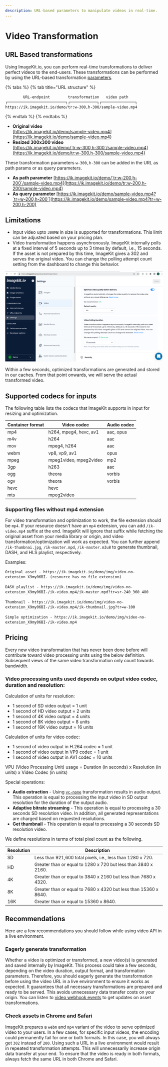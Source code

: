 ```yaml
---
description: URL-based parameters to manipulate videos in real-time.
---
```


# Video Transformation

## URL Based transformations

Using ImageKit.io, you can perform real-time transformations to deliver perfect videos to the end-users. These transformations can be performed by using the URL-based transformation [parameters](../image-transformations/resize-crop-and-other-transformations.md). 

{% tabs %}
{% tab title="URL structure" %}
```markup
        URL-endpoint        transformation   video path                                    
┌──────────────────────────┐┌────────────┐┌───────────────┐
https://ik.imagekit.io/demo/tr:w-300,h-300/sample-video.mp4
```
{% endtab %}
{% endtabs %}

* **Original video**\
  [https://ik.imagekit.io/demo/sample-video.mp4](https://ik.imagekit.io/demo/sample-video.mp4)
* **Resized 300x300 video**\
  [https://ik.imagekit.io/demo/`tr:w-300,h-300`/sample-video.mp4](https://ik.imagekit.io/demo/tr:w-300,h-300/sample-video.mp4)

These transformation parameters `w-300,h-300` can be added in the URL as path params or as query parameters.

* **As path parameter** [https://ik.imagekit.io/demo/`tr:w-200,h-200`/sample-video.mp4](https://ik.imagekit.io/demo/tr:w-200,h-200/sample-video.mp4)
* **As query parameter** [https://ik.imagekit.io/demo/sample-video.mp4?`tr=w-200,h-200`](https://ik.imagekit.io/demo/sample-video.mp4?tr=w-200,h-200)

## Limitations

* Input video upto `300MB` in size is supported for transformations. This limit can be adjusted based on your pricing plan.
* Video transformation happens asynchronously. ImageKit internally polls at a fixed interval of 5 seconds up to 3 times by default, i.e., 15 seconds. If the asset is not prepared by this time, ImageKit gives a 302 and serves the original video. You can change the polling attempt count setting from the dashboard to change this behavior.

![Video polling attemts](../../.gitbook/assets/video-polling-settings.png)

Within a few seconds, optimized transformations are generated and stored in our caches. From that point onwards, we will serve the actual transformed video.

## Supported codecs for inputs

The following table lists the codecs that ImageKit supports in input for resizing and optimization.

| Container format | Video codec            | Audio codec |
| ---------------- | ---------------------- | ----------- |
| mp4              | h264, mpeg4, hevc, av1 | aac, opus   |
| m4v              | h264                   | aac         |
| mov              | mpeg4, h264            | aac         |
| webm             | vp8, vp9, av1          | opus        |
| mpeg             | mpeg1video, mpeg2video | mp2         |
| 3gp              | h263                   | aac         |
| ogg              | theora                 | vorbis      |
| ogv              | theora                 | vorbis      |
| hevc             | hevc                   |             |
| mts              | mpeg2video             |             |

### Supporting files without mp4 extension
For video transformation and optimization to work, the file extension should be `mp4`. If your resource doesn't have an `mp4` extension, you can add `/ik-video.mp4` suffix at the end. ImageKit will ignore that suffix while fetching the original asset from your media library or origin, and video transformation/optimization will work as expected. You can further append `/ik-thumbnai.jpg`, `/ik-master.mpd`, `/ik-master.m3u8` to generate thumbnail, DASH, and HLS playlist, respectively.

Examples:

```
Original asset - https://ik.imagekit.io/demo/img/video-no-extension_X9my06BI- (resource has no file extension)

DASH playlist - https://ik.imagekit.io/demo/img/video-no-extension_X9my06BI-/ik-video.mp4/ik-master.mpd?tr=sr-240_360_480

Thumbnail - https://ik.imagekit.io/demo/img/video-no-extension_X9my06BI-/ik-video.mp4/ik-thumbnail.jpg?tr=w-100

Simple optimization - https://ik.imagekit.io/demo/img/video-no-extension_X9my06BI-/ik-video.mp4
```

## Pricing
Every new video transformation that has never been done before will contribute toward video processing units using the below definition. Subsequent views of the same video transformation only count towards bandwidth. 

### Video processing units used depends on output video codec, duration and resolution:

Calculation of units for resolution:

* 1 second of SD video output = 1 unit
* 1 second of HD video output = 2 units
* 1 second of 4K video output = 4 units
* 1 second of 8K video output = 8 units
* 1 second of 16K video output = 16 units

Calculation of units for video codec:

* 1 second of video output in H.264 codec = 1 unit
* 1 second of video output in VP9 codec = 1 unit
* 1 second of video output in AV1 codec = 10 units

VPU (Video Processing Unit) usage = Duration (in seconds) x Resolution (in units) x Video Codec (in units)

Special operations:

* **Audio extraction** - Using [`vc-none`](./resize-crop-and-other-common-video-transformations.md#video-codec-vc) transformation results in audio output. This operation is equal to processing the input video in SD output resolution for the duration of the output audio.
* **Adaptive bitrate streaming** - This operation is equal to processing a 30 seconds SD resolution video. In addition, all generated representations are charged based on requested resolutions.
* **Get thumbnail** - This operation is equal to processing a 30 seconds SD resolution video.

We define resolutions in terms of total pixel count as the following.

| Resolution | Description                                                     |
| ---------- | --------------------------------------------------------------- |
| SD         | Less than 921,600 total pixels, i.e., less than 1280 x 720.     |
| HD         | Greater than or equal to 1280 x 720 but less than 3840 x 2160.  |
| 4K         | Greater than or equal to 3840 x 2160 but less than 7680 x 4320. |
| 8K         | Greater than or equal to 7680 x 4320 but less than 15360 x 8640.|
| 16K        | Greater than or equal to 15360 x 8640.                          |

## Recommendations

Here are a few recommendations you should follow while using video API in a live environment.

### Eagerly generate transformation
Whether a video is optimized or transformed, a new video(s) is generated and saved internally by ImageKit. This process could take a few seconds, depending on the video duration, output format, and transformation parameters. Therefore, you should eagerly generate the transformation before using the video URL in a live environment to ensure it works as expected. It guarantees that all necessary transformations are prepared and ready to be served. This avoids unnecessary data transfer costs on your origin. You can listen to [video webhook events](./video-webhook-events.md) to get updates on asset transformations.

### Check assets in Chrome and Safari
ImageKit prepares a `webm` and `mp4` variant of the video to serve optimized video to your users. In a few cases, for specific input videos, the encoding could permanently fail for one or both formats. In this case, you will always get `302` instead of `200`. Using such a URL in a live environment would result in repeated transformation attempts. This will unnecessarily increase origin data transfer at your end. To ensure that the video is ready in both formats, always fetch the same URL in both Chrome and Safari.
